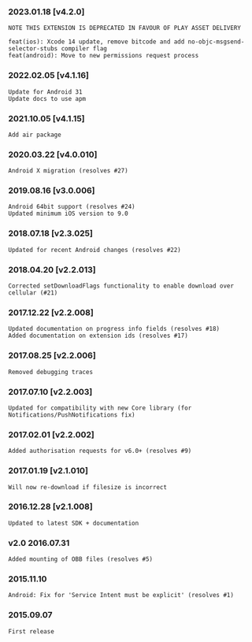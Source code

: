 ### 2023.01.18 [v4.2.0]

```
NOTE THIS EXTENSION IS DEPRECATED IN FAVOUR OF PLAY ASSET DELIVERY

feat(ios): Xcode 14 update, remove bitcode and add no-objc-msgsend-selector-stubs compiler flag 
feat(android): Move to new permissions request process
```

### 2022.02.05 [v4.1.16]

```
Update for Android 31
Update docs to use apm
```

### 2021.10.05 [v4.1.15]

```
Add air package
```



### 2020.03.22 [v4.0.010]

```
Android X migration (resolves #27)
```


### 2019.08.16 [v3.0.006]

```
Android 64bit support (resolves #24)
Updated minimum iOS version to 9.0 
```


### 2018.07.18 [v2.3.025]

```
Updated for recent Android changes (resolves #22)
```


### 2018.04.20 [v2.2.013]

```
Corrected setDownloadFlags functionality to enable download over cellular (#21)
```


### 2017.12.22 [v2.2.008]

```
Updated documentation on progress info fields (resolves #18)
Added documentation on extension ids (resolves #17)
```


### 2017.08.25 [v2.2.006]

```
Removed debugging traces
```


### 2017.07.10 [v2.2.003]

```
Updated for compatibility with new Core library (for Notifications/PushNotifications fix)
```


### 2017.02.01 [v2.2.002]

```
Added authorisation requests for v6.0+ (resolves #9)
```


### 2017.01.19 [v2.1.010]

```
Will now re-download if filesize is incorrect
```


### 2016.12.28 [v2.1.008]

```
Updated to latest SDK + documentation
```


### v2.0 2016.07.31

```
Added mounting of OBB files (resolves #5)
```


### 2015.11.10

```
Android: Fix for 'Service Intent must be explicit' (resolves #1)
```


### 2015.09.07

```
First release
```
